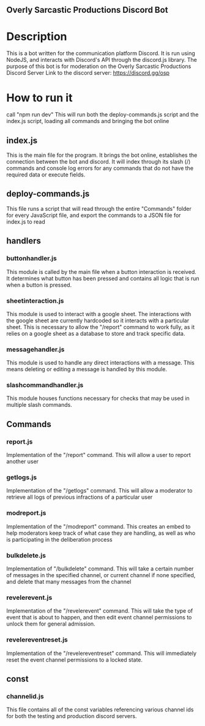 Overly Sarcastic Productions Discord Bot
----------------------------------
# Description
This is a bot written for the communication platform Discord. It is run using NodeJS, and interacts with Discord's API through the discord.js library. The purpose of this bot is for moderation on the Overly Sarcastic Productions Discord Server
Link to the discord server: https://discord.gg/osp

# How to run it
call "npm run dev"
This will run both the deploy-commands.js script and the index.js script, loading all commands and bringing the bot online

## index.js
This is the main file for the program. It brings the bot online, establishes the connection between the bot and discord. 
It will index through its slash (/) commands and console log errors for any commands that do not have the required data or execute fields.  

## deploy-commands.js
This file runs a script that will read through the entire "Commands" folder for every JavaScript file, and export the commands to a JSON file for index.js to read

## handlers
### buttonhandler.js
This module is called by the main file when a button interaction is received. It determines what button has been pressed and contains all logic that is run when a button is pressed. 

### sheetinteraction.js
This module is used to interact with a google sheet. The interactions with the google sheet are currently hardcoded so it interacts with a particular sheet. This is necessary to allow the "/report" command to work fully, as it relies on a google sheet as a database to store and track specific data. 

### messagehandler.js
This module is used to handle any direct interactions with a message. This means deleting or editing a message is handled by this module.

### slashcommandhandler.js
This module houses functions necessary for checks that may be used in multiple slash commands. 

## Commands
### report.js
Implementation of the "/report" command. This will allow a user to report another user

### getlogs.js
Implementation of the "/getlogs" command. This will allow a moderator to retrieve all logs of previous infractions of a particular user

### modreport.js
Implementation of the "/modreport" command. This creates an embed to help moderators keep track of what case they are handling, as well as who is participating in the deliberation process

### bulkdelete.js
Implementation of "/bulkdelete" command. This will take a certain number of messages in the specified channel, or current channel if none specified, and delete that many messages from the channel

### revelerevent.js
Implementation of the "/revelerevent" command. This will take the type of event that is about to happen, and then edit event channel permissions to unlock them for general admission. 

### revelereventreset.js
Implementation of the "/revelereventreset" command. This will immediately reset the event channel permissions to a locked state. 

## const
### channelid.js
This file contains all of the const variables referencing various channel ids for both the testing and production discord servers. 